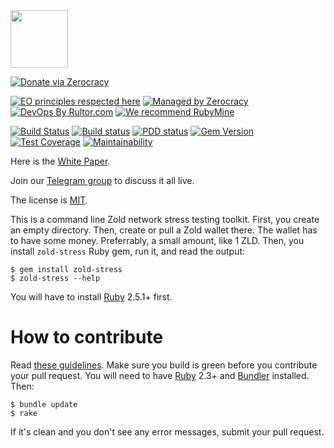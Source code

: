 <img src="http://www.zold.io/logo.svg" width="92px" height="92px"/>

[![Donate via Zerocracy](https://www.0crat.com/contrib-badge/CAZPZR9FS.svg)](https://www.0crat.com/contrib/CAZPZR9FS)

[![EO principles respected here](http://www.elegantobjects.org/badge.svg)](http://www.elegantobjects.org)
[![Managed by Zerocracy](https://www.0crat.com/badge/CAZPZR9FS.svg)](https://www.0crat.com/p/CAZPZR9FS)
[![DevOps By Rultor.com](http://www.rultor.com/b/yegor256/zold)](http://www.rultor.com/p/yegor256/zold)
[![We recommend RubyMine](http://www.elegantobjects.org/rubymine.svg)](https://www.jetbrains.com/ruby/)

[![Build Status](https://travis-ci.org/zold-io/zold-stress.svg)](https://travis-ci.org/zold-io/zold-stress)
[![Build status](https://ci.appveyor.com/api/projects/status/ds9i925foqfu30cg?svg=true)](https://ci.appveyor.com/project/yegor256/zold-stress)
[![PDD status](http://www.0pdd.com/svg?name=zold-io/zold-stress)](http://www.0pdd.com/p?name=zold-io/zold-stress)
[![Gem Version](https://badge.fury.io/rb/zold-stress.svg)](http://badge.fury.io/rb/zold-stress)
[![Test Coverage](https://img.shields.io/codecov/c/github/zold-io/zold-stress.svg)](https://codecov.io/github/zold-io/zold-stress?branch=master)
[![Maintainability](https://api.codeclimate.com/v1/badges/ad51dc27597d1e728979/maintainability)](https://codeclimate.com/github/zold-io/zold-stress/maintainability)

Here is the [White Paper](https://papers.zold.io/wp.pdf).

Join our [Telegram group](https://t.me/zold_io) to discuss it all live.

The license is [MIT](https://github.com/zold-io/zold-stress/blob/master/LICENSE.txt).

This is a command line Zold network stress testing toolkit. First, you
create an empty directory. Then, create or pull a Zold wallet there. The
wallet has to have some money. Preferrably, a small amount, like 1 ZLD. Then,
you install `zold-stress` Ruby gem, run it, and read the output:

```
$ gem install zold-stress
$ zold-stress --help
```

You will have to install [Ruby](https://www.ruby-lang.org/en/) 2.5.1+ first.

# How to contribute

Read [these guidelines](https://www.yegor256.com/2014/04/15/github-guidelines.html).
Make sure you build is green before you contribute
your pull request. You will need to have [Ruby](https://www.ruby-lang.org/en/) 2.3+ and
[Bundler](https://bundler.io/) installed. Then:

```
$ bundle update
$ rake
```

If it's clean and you don't see any error messages, submit your pull request.
